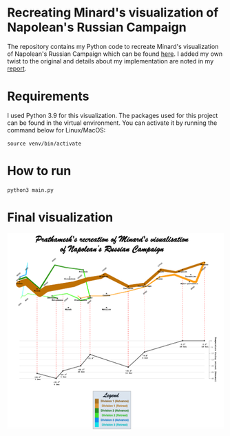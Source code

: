 # Recreating Minard's visualization of Napolean's Russian Campaign

The repository contains my Python code to recreate Minard's visualization of Napolean's Russian Campaign which can be found [here](https://datavizblog.com/2013/05/26/dataviz-history-charles-minards-flow-map-of-napoleons-russian-campaign-of-1812-part-5/). I added my own twist to the original and details about my implementation are noted in my [report](report.pdf).

# Requirements
I used Python 3.9 for this visualization. The packages used for this project can be found in the virtual environment. You can activate it by running the command below for Linux/MacOS:

```
source venv/bin/activate
```


# How to run
```
python3 main.py
```

# Final visualization
![Visualization](Prathamesh-Minard-Visualisation.png)
